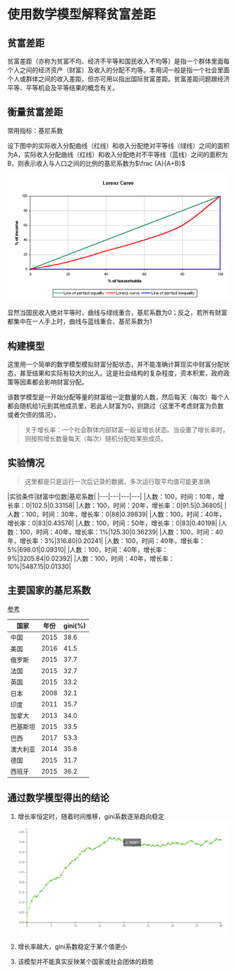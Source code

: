 # 使用数学模型解释贫富差距

## 贫富差距

贫富差距（亦称为贫富不均、经济不平等和国民收入不均等）是指一个群体里面每个人之间的经济资产（财富）及收入的分配不均等。本用词一般是指一个社会里面个人或群体之间的收入差距，但亦可用以指出国际贫富差距。贫富差距问题跟经济平等、平等机会及平等结果的概念有关。

## 衡量贫富差距

常用指标：基尼系数

设下图中的实际收入分配曲线（红线）和收入分配绝对平等线（绿线）之间的面积为A，实际收入分配曲线（红线）和收入分配绝对不平等线（蓝线）之间的面积为B，则表示收入与人口之间的比例的基尼系数为$\frac {A}{A+B}$

![img](./assets/gini.png)

显然当国民收入绝对平等时，曲线与绿线重合，基尼系数为0；反之，若所有财富都集中在一人手上时，曲线与蓝线重合，基尼系数为1

## 构建模型

这里用一个简单的数学模型模拟财富分配状态，并不能准确计算现实中财富分配状态，甚至结果和实际有较大的出入。这是社会结构的复杂程度，资本积累，政府政策等因素都会影响财富分配。

该数学模型是一开始分配等量的财富给一定数量的人数，然后每天（每次）每个人都会随机给1元到其他成员里，若此人财富为0，则跳过（这里不考虑财富为负数或者欠债的情况）。

> 关于增长率：一个社会群体内部财富一般呈增长状态。当设置了增长率时，则按照增长数量每天（每次）随机分配给某些成员。

## 实验情况

> 这里都是只是运行一次后记录的数据，多次运行取平均值可能更准确

|实验条件|财富中位数|基尼系数|
|---|---|---|---|
|人数：100，时间：10年，增长率：0|102.5|0.33158|
|人数：100，时间：20年，增长率：0|91.5|0.36805|
|人数：100，时间：30年，增长率：0|88|0.39839|
|人数：100，时间：40年，增长率：0|83|0.43576|
|人数：100，时间：50年，增长率：0|83|0.40198|
|人数：100，时间：40年，增长率：1%|125.30|0.36239|
|人数：100，时间：40年，增长率：3%|316.80|0.20241|
|人数：100，时间：40年，增长率：5%|698.01|0.09310|
|人数：100，时间：40年，增长率：9%|3205.84|0.02392|
|人数：100，时间：40年，增长率：10%|5487.15|0.01330|

## 主要国家的基尼系数

[参考](https://data.worldbank.org.cn/indicator/si.pov.gini)

|国家|年份|gini(%)|
|---|---|---|
|中国|2015|38.6|
|美国|2016|41.5|
|俄罗斯|2015|37.7|
|法国|2015|32.7|
|英国|2015|33.2|
|日本|2008|32.1|
|印度|2011|35.7|
|加拿大|2013|34.0|
|巴基斯坦|2015|33.5|
|巴西|2017|53.3|
|澳大利亚|2014|35.8|
|德国|2015|31.7|
|西班牙|2015|36.2|

## 通过数学模型得出的结论

1. 增长率恒定时，随着时间推移，gini系数逐渐趋向稳定
![img](./assets/gini-line.png)

2. 增长率越大，gini系数稳定于某个值更小

3. 该模型并不能真实反映某个国家或社会团体的趋势


